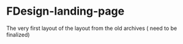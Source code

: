 # FDesign-landing-page
The very first layout of the layout from the old archives ( need to be finalized)
